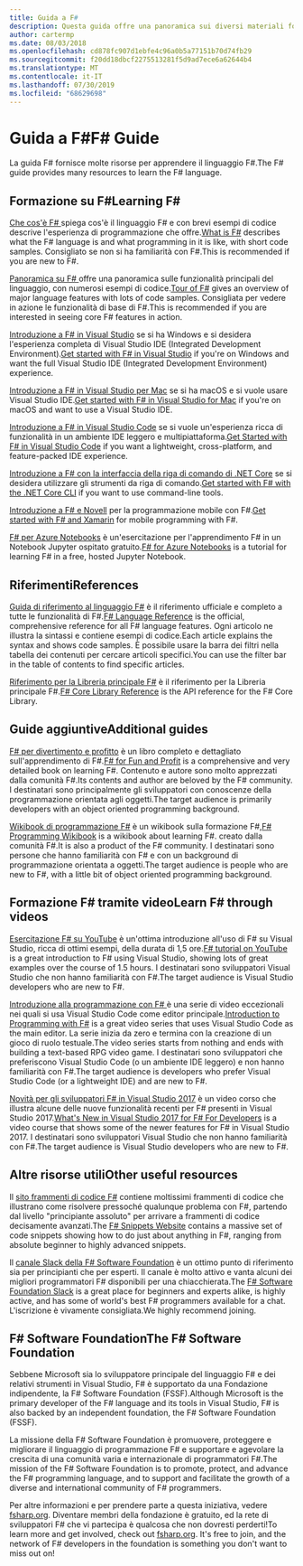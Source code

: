```yaml
---
title: Guida a F#
description: Questa guida offre una panoramica sui diversi materiali formativi disponibili su F#, un linguaggio di programmazione funzionale eseguito su .NET.
author: cartermp
ms.date: 08/03/2018
ms.openlocfilehash: cd878fc907d1ebfe4c96a0b5a77151b70d74fb29
ms.sourcegitcommit: f20dd18dbcf2275513281f5d9ad7ece6a62644b4
ms.translationtype: MT
ms.contentlocale: it-IT
ms.lasthandoff: 07/30/2019
ms.locfileid: "68629698"
---
```

# <a name="f-guide"></a><span data-ttu-id="f70ca-103">Guida a F#</span><span class="sxs-lookup"><span data-stu-id="f70ca-103">F# Guide</span></span>

<span data-ttu-id="f70ca-104">La guida F# fornisce molte risorse per apprendere il linguaggio F#.</span><span class="sxs-lookup"><span data-stu-id="f70ca-104">The F# guide provides many resources to learn the F# language.</span></span>

## <a name="learning-f"></a><span data-ttu-id="f70ca-105">Formazione su F\#</span><span class="sxs-lookup"><span data-stu-id="f70ca-105">Learning F\#</span></span>

<span data-ttu-id="f70ca-106">[Che cos'è F# ](what-is-fsharp.md) spiega cos'è il linguaggio F# e con brevi esempi di codice descrive l'esperienza di programmazione che offre.</span><span class="sxs-lookup"><span data-stu-id="f70ca-106">[What is F#](what-is-fsharp.md) describes what the F# language is and what programming in it is like, with short code samples.</span></span> <span data-ttu-id="f70ca-107">Consigliato se non si ha familiarità con F#.</span><span class="sxs-lookup"><span data-stu-id="f70ca-107">This is recommended if you are new to F#.</span></span>

<span data-ttu-id="f70ca-108">[Panoramica su F# ](tour.md) offre una panoramica sulle funzionalità principali del linguaggio, con numerosi esempi di codice.</span><span class="sxs-lookup"><span data-stu-id="f70ca-108">[Tour of F#](tour.md) gives an overview of major language features with lots of code samples.</span></span> <span data-ttu-id="f70ca-109">Consigliata per vedere in azione le funzionalità di base di F#.</span><span class="sxs-lookup"><span data-stu-id="f70ca-109">This is recommended if you are interested in seeing core F# features in action.</span></span>

<span data-ttu-id="f70ca-110">[Introduzione a F# in Visual Studio](./get-started/get-started-visual-studio.md) se si ha Windows e si desidera l'esperienza completa di Visual Studio IDE (Integrated Development Environment).</span><span class="sxs-lookup"><span data-stu-id="f70ca-110">[Get started with F# in Visual Studio](./get-started/get-started-visual-studio.md) if you're on Windows and want the full Visual Studio IDE (Integrated Development Environment) experience.</span></span>

<span data-ttu-id="f70ca-111">[Introduzione a F# in Visual Studio per Mac](./get-started/get-started-with-visual-studio-for-mac.md) se si ha macOS e si vuole usare Visual Studio IDE.</span><span class="sxs-lookup"><span data-stu-id="f70ca-111">[Get started with F# in Visual Studio for Mac](./get-started/get-started-with-visual-studio-for-mac.md) if you're on macOS and want to use a Visual Studio IDE.</span></span>

<span data-ttu-id="f70ca-112">[Introduzione a F# in Visual Studio Code](./get-started/get-started-vscode.md) se si vuole un'esperienza ricca di funzionalità in un ambiente IDE leggero e multipiattaforma.</span><span class="sxs-lookup"><span data-stu-id="f70ca-112">[Get Started with F# in Visual Studio Code](./get-started/get-started-vscode.md) if you want a lightweight, cross-platform, and feature-packed IDE experience.</span></span>

<span data-ttu-id="f70ca-113">[Introduzione a F# con la interfaccia della riga di comando di .NET Core](./get-started/get-started-command-line.md) se si desidera utilizzare gli strumenti da riga di comando.</span><span class="sxs-lookup"><span data-stu-id="f70ca-113">[Get started with F# with the .NET Core CLI](./get-started/get-started-command-line.md) if you want to use command-line tools.</span></span>

<span data-ttu-id="f70ca-114">[Introduzione a F# e Novell](https://docs.microsoft.com/xamarin/cross-platform/platform/fsharp/) per la programmazione mobile con F#.</span><span class="sxs-lookup"><span data-stu-id="f70ca-114">[Get started with F# and Xamarin](https://docs.microsoft.com/xamarin/cross-platform/platform/fsharp/) for mobile programming with F#.</span></span>

<span data-ttu-id="f70ca-115">[F# per Azure Notebooks](https://notebooks.azure.com/Microsoft/libraries/samples/html/FSharp%20for%20Azure%20Notebooks.ipynb) è un'esercitazione per l'apprendimento F# in un Notebook Jupyter ospitato gratuito.</span><span class="sxs-lookup"><span data-stu-id="f70ca-115">[F# for Azure Notebooks](https://notebooks.azure.com/Microsoft/libraries/samples/html/FSharp%20for%20Azure%20Notebooks.ipynb) is a tutorial for learning F# in a free, hosted Jupyter Notebook.</span></span>

## <a name="references"></a><span data-ttu-id="f70ca-116">Riferimenti</span><span class="sxs-lookup"><span data-stu-id="f70ca-116">References</span></span>

<span data-ttu-id="f70ca-117">[Guida di riferimento al linguaggio F#](./language-reference/index.md) è il riferimento ufficiale e completo a tutte le funzionalità di F#.</span><span class="sxs-lookup"><span data-stu-id="f70ca-117">[F# Language Reference](./language-reference/index.md) is the official, comprehensive reference for all F# language features.</span></span> <span data-ttu-id="f70ca-118">Ogni articolo ne illustra la sintassi e contiene esempi di codice.</span><span class="sxs-lookup"><span data-stu-id="f70ca-118">Each article explains the syntax and shows code samples.</span></span> <span data-ttu-id="f70ca-119">È possibile usare la barra dei filtri nella tabella dei contenuti per cercare articoli specifici.</span><span class="sxs-lookup"><span data-stu-id="f70ca-119">You can use the filter bar in the table of contents to find specific articles.</span></span>

<span data-ttu-id="f70ca-120">[Riferimento per la Libreria principale F#](https://msdn.microsoft.com/visualfsharpdocs/conceptual/fsharp-core-library-reference) è il riferimento per la Libreria principale F#.</span><span class="sxs-lookup"><span data-stu-id="f70ca-120">[F# Core Library Reference](https://msdn.microsoft.com/visualfsharpdocs/conceptual/fsharp-core-library-reference) is the API reference for the F# Core Library.</span></span>

## <a name="additional-guides"></a><span data-ttu-id="f70ca-121">Guide aggiuntive</span><span class="sxs-lookup"><span data-stu-id="f70ca-121">Additional guides</span></span>

<span data-ttu-id="f70ca-122">[F# per divertimento e profitto](https://swlaschin.gitbooks.io/fsharpforfunandprofit/content/) è un libro completo e dettagliato sull'apprendimento di F#.</span><span class="sxs-lookup"><span data-stu-id="f70ca-122">[F# for Fun and Profit](https://swlaschin.gitbooks.io/fsharpforfunandprofit/content/) is a comprehensive and very detailed book on learning F#.</span></span> <span data-ttu-id="f70ca-123">Contenuto e autore sono molto apprezzati dalla comunità F#.</span><span class="sxs-lookup"><span data-stu-id="f70ca-123">Its contents and author are beloved by the F# community.</span></span> <span data-ttu-id="f70ca-124">I destinatari sono principalmente gli sviluppatori con conoscenze della programmazione orientata agli oggetti.</span><span class="sxs-lookup"><span data-stu-id="f70ca-124">The target audience is primarily developers with an object oriented programming background.</span></span>

<span data-ttu-id="f70ca-125">[Wikibook di programmazione F#](https://en.wikibooks.org/wiki/F_Sharp_Programming) è un wikibook sulla formazione F#,</span><span class="sxs-lookup"><span data-stu-id="f70ca-125">[F# Programming Wikibook](https://en.wikibooks.org/wiki/F_Sharp_Programming) is a wikibook about learning F#.</span></span> <span data-ttu-id="f70ca-126">creato dalla comunità F#.</span><span class="sxs-lookup"><span data-stu-id="f70ca-126">It is also a product of the F# community.</span></span> <span data-ttu-id="f70ca-127">I destinatari sono persone che hanno familiarità con F# e con un background di programmazione orientata a oggetti.</span><span class="sxs-lookup"><span data-stu-id="f70ca-127">The target audience is people who are new to F#, with a little bit of object oriented programming background.</span></span>

## <a name="learn-f-through-videos"></a><span data-ttu-id="f70ca-128">Formazione F# tramite video</span><span class="sxs-lookup"><span data-stu-id="f70ca-128">Learn F# through videos</span></span>

<span data-ttu-id="f70ca-129">[Esercitazione F# su YouTube](https://www.youtube.com/watch?v=c7eNDJN758U) è un'ottima introduzione all'uso di F# su Visual Studio, ricca di ottimi esempi, della durata di 1,5 ore.</span><span class="sxs-lookup"><span data-stu-id="f70ca-129">[F# tutorial on YouTube](https://www.youtube.com/watch?v=c7eNDJN758U) is a great introduction to F# using Visual Studio, showing lots of great examples over the course of 1.5 hours.</span></span> <span data-ttu-id="f70ca-130">I destinatari sono sviluppatori Visual Studio che non hanno familiarità con F#.</span><span class="sxs-lookup"><span data-stu-id="f70ca-130">The target audience is Visual Studio developers who are new to F#.</span></span>

<span data-ttu-id="f70ca-131">[Introduzione alla programmazione con F# ](https://www.youtube.com/watch?v=Teak30_pXHk&list=PLEoMzSkcN8oNiJ67Hd7oRGgD1d4YBxYGC) è una serie di video eccezionali nei quali si usa Visual Studio Code come editor principale.</span><span class="sxs-lookup"><span data-stu-id="f70ca-131">[Introduction to Programming with F#](https://www.youtube.com/watch?v=Teak30_pXHk&list=PLEoMzSkcN8oNiJ67Hd7oRGgD1d4YBxYGC) is a great video series that uses Visual Studio Code as the main editor.</span></span> <span data-ttu-id="f70ca-132">La serie inizia da zero e termina con la creazione di un gioco di ruolo testuale.</span><span class="sxs-lookup"><span data-stu-id="f70ca-132">The video series starts from nothing and ends with building a text-based RPG video game.</span></span> <span data-ttu-id="f70ca-133">I destinatari sono sviluppatori che preferiscono Visual Studio Code (o un ambiente IDE leggero) e non hanno familiarità con F#.</span><span class="sxs-lookup"><span data-stu-id="f70ca-133">The target audience is developers who prefer Visual Studio Code (or a lightweight IDE) and are new to F#.</span></span>

<span data-ttu-id="f70ca-134">[Novità per gli sviluppatori F# in Visual Studio 2017](https://www.linkedin.com/learning/what-s-new-in-visual-studio-2017-for-f-sharp-for-developers) è un video corso che illustra alcune delle nuove funzionalità recenti per F# presenti in Visual Studio 2017.</span><span class="sxs-lookup"><span data-stu-id="f70ca-134">[What's New in Visual Studio 2017 for F# For Developers](https://www.linkedin.com/learning/what-s-new-in-visual-studio-2017-for-f-sharp-for-developers) is a video course that shows some of the newer features for F# in Visual Studio 2017.</span></span> <span data-ttu-id="f70ca-135">I destinatari sono sviluppatori Visual Studio che non hanno familiarità con F#.</span><span class="sxs-lookup"><span data-stu-id="f70ca-135">The target audience is Visual Studio developers who are new to F#.</span></span>

## <a name="other-useful-resources"></a><span data-ttu-id="f70ca-136">Altre risorse utili</span><span class="sxs-lookup"><span data-stu-id="f70ca-136">Other useful resources</span></span>

<span data-ttu-id="f70ca-137">Il [sito frammenti di codice F#](http://www.fssnip.net) contiene moltissimi frammenti di codice che illustrano come risolvere pressoché qualunque problema con F#, partendo dal livello "principiante assoluto" per arrivare a frammenti di codice decisamente avanzati.</span><span class="sxs-lookup"><span data-stu-id="f70ca-137">The [F# Snippets Website](http://www.fssnip.net) contains a massive set of code snippets showing how to do just about anything in F#, ranging from absolute beginner to highly advanced snippets.</span></span>

<span data-ttu-id="f70ca-138">Il [canale Slack della F# Software Foundation](https://fsharp.org/guides/slack/) è un ottimo punto di riferimento sia per principianti che per esperti. Il canale è molto attivo e vanta alcuni dei migliori programmatori F# disponibili per una chiacchierata.</span><span class="sxs-lookup"><span data-stu-id="f70ca-138">The [F# Software Foundation Slack](https://fsharp.org/guides/slack/) is a great place for beginners and experts alike, is highly active, and has some of world's best F# programmers available for a chat.</span></span> <span data-ttu-id="f70ca-139">L'iscrizione è vivamente consigliata.</span><span class="sxs-lookup"><span data-stu-id="f70ca-139">We highly recommend joining.</span></span>

## <a name="the-f-software-foundation"></a><span data-ttu-id="f70ca-140">F# Software Foundation</span><span class="sxs-lookup"><span data-stu-id="f70ca-140">The F# Software Foundation</span></span>

<span data-ttu-id="f70ca-141">Sebbene Microsoft sia lo sviluppatore principale del linguaggio F# e dei relativi strumenti in Visual Studio, F# è supportato da una Fondazione indipendente, la F# Software Foundation (FSSF).</span><span class="sxs-lookup"><span data-stu-id="f70ca-141">Although Microsoft is the primary developer of the F# language and its tools in Visual Studio, F# is also backed by an independent foundation, the F# Software Foundation (FSSF).</span></span>

<span data-ttu-id="f70ca-142">La missione della F# Software Foundation è promuovere, proteggere e migliorare il linguaggio di programmazione F# e supportare e agevolare la crescita di una comunità varia e internazionale di programmatori F#.</span><span class="sxs-lookup"><span data-stu-id="f70ca-142">The mission of the F# Software Foundation is to promote, protect, and advance the F# programming language, and to support and facilitate the growth of a diverse and international community of F# programmers.</span></span>

<span data-ttu-id="f70ca-143">Per altre informazioni e per prendere parte a questa iniziativa, vedere [fsharp.org](https://fsharp.org). Diventare membri della fondazione è gratuito, ed la rete di sviluppatori F# che vi partecipa è qualcosa che non dovresti perderti!</span><span class="sxs-lookup"><span data-stu-id="f70ca-143">To learn more and get involved, check out [fsharp.org](https://fsharp.org). It's free to join, and the network of F# developers in the foundation is something you don't want to miss out on!</span></span>
